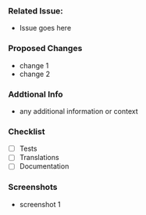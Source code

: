 ### Related Issue:

* Issue goes here

### Proposed Changes

* change 1
* change 2

### Addtional Info

- any additional information or context

### Checklist

* [ ] Tests
* [ ] Translations
* [ ] Documentation

### Screenshots

* screenshot 1

